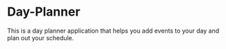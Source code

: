 # Day-Planner
This is a day planner application that helps you add events to your day and plan out your schedule.

